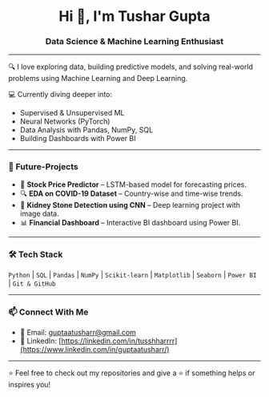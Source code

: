 <h1 align="center">Hi 👋, I'm Tushar Gupta</h1>
<h3 align="center">Data Science & Machine Learning Enthusiast</h3>

---

🔍 I love exploring data, building predictive models, and solving real-world problems using Machine Learning and Deep Learning.

💻 Currently diving deeper into:
- Supervised & Unsupervised ML
- Neural Networks (PyTorch)
- Data Analysis with Pandas, NumPy, SQL
- Building Dashboards with Power BI

---

### 🚀 Future-Projects
- 🧠 **Stock Price Predictor** – LSTM-based model for forecasting prices.
- 🔍 **EDA on COVID-19 Dataset** – Country-wise and time-wise trends.
- 🏥 **Kidney Stone Detection using CNN** – Deep learning project with image data.
- 📊 **Financial Dashboard** – Interactive BI dashboard using Power BI.

---

### 🛠 Tech Stack
`Python` | `SQL` | `Pandas` | `NumPy` | `Scikit-learn` | `Matplotlib` | `Seaborn` | `Power BI` | `Git & GitHub`

---

### 📫 Connect With Me
- 📧 Email: guptaatusharr@gmail.com
- 💼 LinkedIn: [https://linkedin.com/in/tusshharrrr](https://www.linkedin.com/in/guptaatusharr/)

---

⭐️ Feel free to check out my repositories and give a ⭐ if something helps or inspires you!
